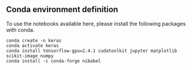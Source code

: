 
## Conda environment definition

To use the notebooks available here, please install the following packages with conda.

```
conda create -n keras
conda activate keras
conda install tensorflow-gpu=2.4.1 cudatoolkit jupyter matplotlib scikit-image numpy
conda install -c conda-forge nibabel
```
